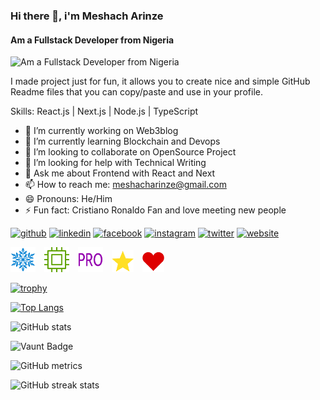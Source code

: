 ### Hi there 👋, i'm Meshach Arinze
#### Am a Fullstack Developer from Nigeria
![Am a Fullstack Developer from Nigeria](https://arturssmirnovs.github.io/github-profile-readme-generator/images/banner.png)

I made  project just for fun, it allows you to create nice and simple GitHub Readme files that you can copy/paste and use in your profile.

Skills: React.js | Next.js | Node.js | TypeScript

- 🔭 I’m currently working on Web3blog 
- 🌱 I’m currently learning Blockchain and Devops 
- 👯 I’m looking to collaborate on OpenSource Project 
- 🤔 I’m looking for help with Technical Writing 
- 💬 Ask me about Frontend with React and Next 
- 📫 How to reach me: meshacharinze@gmail.com 
- 😄 Pronouns: He/Him 
- ⚡ Fun fact: Cristiano Ronaldo Fan and love meeting new people 


[<img src='https://cdn.jsdelivr.net/npm/simple-icons@3.0.1/icons/github.svg' alt='github' height='40'>](https://github.com/MeshachArinze)  [<img src='https://cdn.jsdelivr.net/npm/simple-icons@3.0.1/icons/linkedin.svg' alt='linkedin' height='40'>](https://www.linkedin.com/in/https://www.linkedin.com/in/meshach-ekene//)  [<img src='https://cdn.jsdelivr.net/npm/simple-icons@3.0.1/icons/facebook.svg' alt='facebook' height='40'>](https://www.facebook.com/https://web.facebook.com/arinze.meshachekene)  [<img src='https://cdn.jsdelivr.net/npm/simple-icons@3.0.1/icons/instagram.svg' alt='instagram' height='40'>](https://www.instagram.com/https://www.instagram.com/arinzemeshach//)  [<img src='https://cdn.jsdelivr.net/npm/simple-icons@3.0.1/icons/twitter.svg' alt='twitter' height='40'>](https://twitter.com/https://twitter.com/ArinzeMeshach)  [<img src='https://cdn.jsdelivr.net/npm/simple-icons@3.0.1/icons/icloud.svg' alt='website' height='40'>](https://web3blog.000webhostapp.com/)  

<a href='https://archiveprogram.github.com/'><img src='https://raw.githubusercontent.com/acervenky/animated-github-badges/master/assets/acbadge.gif' width='40' height='40'></a> <a href='https://docs.github.com/en/developers'><img src='https://raw.githubusercontent.com/acervenky/animated-github-badges/master/assets/devbadge.gif' width='40' height='40'></a> <a href='https://github.com/pricing'><img src='https://raw.githubusercontent.com/acervenky/animated-github-badges/master/assets/pro.gif' width='40' height='40'></a> <a href='https://stars.github.com/'><img src='https://raw.githubusercontent.com/acervenky/animated-github-badges/master/assets/starbadge.gif' width='35' height='35'></a> <a href='https://docs.github.com/en/github/supporting-the-open-source-community-with-github-sponsors'><img src='https://raw.githubusercontent.com/acervenky/animated-github-badges/master/assets/sponsorbadge.gif' width='35' height='35'></a> 

[![trophy](https://github-profile-trophy.vercel.app/?username=MeshachArinze)](https://github.com/ryo-ma/github-profile-trophy)

[![Top Langs](https://github-readme-stats.vercel.app/api/top-langs/?username=MeshachArinze)](https://github.com/anuraghazra/github-readme-stats)

![GitHub stats](https://github-readme-stats.vercel.app/api?username=MeshachArinze&show_icons=true&count_private=true)  

![Vaunt Badge](https://api.vaunt.dev/v1/github/entities/MeshachArinze/contributions?format=svg&private=true)  

![GitHub metrics](https://metrics.lecoq.io/MeshachArinze)  

![GitHub streak stats](https://streak-stats.demolab.com/?user=MeshachArinze)  

